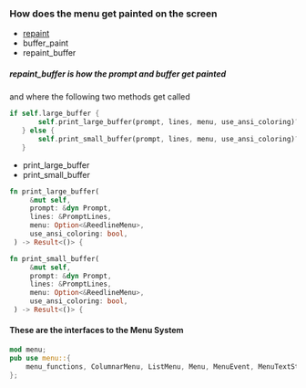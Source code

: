 
### How does the menu get painted on the screen

* [repaint](./codenotes.md#notes-about-the-engines-repaint)
* buffer_paint
* repaint_buffer

##### repaint_buffer is how the prompt and buffer get painted

and where the following two methods get called

```rust
if self.large_buffer {
       self.print_large_buffer(prompt, lines, menu, use_ansi_coloring)?;
   } else {
       self.print_small_buffer(prompt, lines, menu, use_ansi_coloring)?;
   }
```

* print_large_buffer
* print_small_buffer

```rust
fn print_large_buffer(
     &mut self,
     prompt: &dyn Prompt,
     lines: &PromptLines,
     menu: Option<&ReedlineMenu>,
     use_ansi_coloring: bool,
 ) -> Result<()> {

fn print_small_buffer(
     &mut self,
     prompt: &dyn Prompt,
     lines: &PromptLines,
     menu: Option<&ReedlineMenu>,
     use_ansi_coloring: bool,
 ) -> Result<()> {

```

#### These are the interfaces to the Menu System

```rust
mod menu;
pub use menu::{
    menu_functions, ColumnarMenu, ListMenu, Menu, MenuEvent, MenuTextStyle, ReedlineMenu,
};
```

